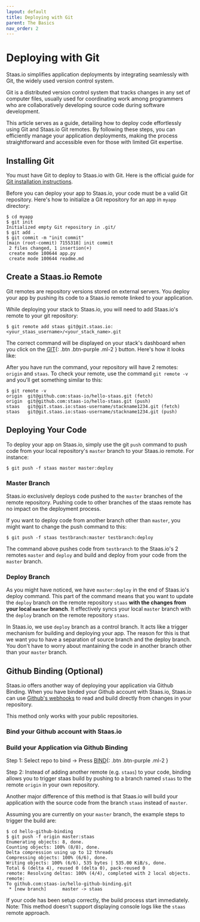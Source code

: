 ```yaml
---
layout: default
title: Deploying with Git
parent: The Basics
nav_order: 2
---
```


# Deploying with Git
<!-- - Master branch
- Control branch (build/deploy)
- Github repo binding (optional -->

Staas.io simplifies application deployments by integrating seamlessly with Git, the widely used version control system.

Git is a distributed version control system that tracks changes in any set of computer files, usually used for coordinating work among programmers who are collaboratively developing source code during software development.

This article serves as a guide, detailing how to deploy code effortlessly using Git and Staas.io Git remotes. By following these steps, you can efficiently manage your application deployments, making the process straightforward and accessible even for those with limited Git expertise.


## Installing Git

You must have Git to deploy to Staas.io with Git. Here is the official guide for [Git installation instructions](https://git-scm.com/book/en/v2/Getting-Started-Installing-Git).

Before you can deploy your app to Staas.io, your code must be a valid Git repository.
Here's how to initialize a Git repository for an app in `myapp` directory:
```shell
$ cd myapp
$ git init
Initialized empty Git repository in .git/
$ git add .
$ git commit -m "init commit"
[main (root-commit) 7155318] init commit
 2 files changed, 1 insertion(+)
 create mode 100644 app.py
 create mode 100644 readme.md
```

## Create a Staas.io Remote

Git remotes are repository versions stored on external servers. You deploy your app by pushing its code to a Staas.io remote linked to your application.

While deploying your stack to Staas.io, you will need to add Staas.io's remote to your git repository:
```shell
$ git remote add staas git@git.staas.io:<your_staas_username>/<your_stack_name>.git
```

The correct command will be displayed on your stack's dashboard when you click on the [GIT](){: .btn .btn-purple .ml-2 } button. Here's how it looks like:
<!-- <image> -->

After you have run the command, your repository will have 2 remotes: `origin` and `staas`.
To check your remote, use the command `git remote -v` and you'll get something similar to this:
```shell
$ git remote -v
origin  git@github.com:staas-io/hello-staas.git (fetch)
origin  git@github.com:staas-io/hello-staas.git (push)
staas   git@git.staas.io:staas-username/stackname1234.git (fetch)
staas   git@git.staas.io:staas-username/stackname1234.git (push)
```

## Deploying Your Code

To deploy your app on Staas.io, simply use the git `push` command to push code from your local repository's `master` branch to your Staas.io remote. For instance:
```shell
$ git push -f staas master master:deploy
```

### Master Branch

Staas.io exclusively deploys code pushed to the `master` branches of the remote repository. Pushing code to other branches of the staas remote has no impact on the deployment process.

If you want to deploy code from another branch other than `master`, you might want to change the push command to this:
```shell
$ git push -f staas testbranch:master testbranch:deploy
```
The command above pushes code from `testbranch` to the Staas.io's 2 remotes `master` and `deploy` and build and deploy from your code from the `master` branch.

### Deploy Branch

As you might have noticed, we have `master:deploy` in the end of Staas.io's deploy command.
This part of the command means that you want to update the `deploy` branch on the remote repository `staas` **with the changes from your local `master` branch**. It effectively syncs your local `master` branch with the `deploy` branch on the remote repository `staas`.

In Staas.io, we use `deploy` branch as a control branch. It acts like a trigger mechanism for building and deploying your app. The reason for this is that we want you to have a separation of source branch and the deploy branch. You don't have to worry about mantaining the code in another branch other than your `master` branch.


## Github Binding (Optional)

Staas.io offers another way of deploying your application via Github Binding. When you have binded your Github account with Staas.io, Staas.io can use [Github's webhooks](https://docs.github.com/en/webhooks) to read and build directly from changes in your repository.

This method only works with your public repositories.

### Bind your Github account with Staas.io


### Build your Application via Github Binding

Step 1: Select repo to bind -> Press [BIND](){: .btn .btn-purple .ml-2 }

Step 2:
Instead of adding another remote (e.g. `staas`) to your code, binding allows you to trigger staas build by pushing to a branch named `staas` to the remote `origin` in your own repository.

Another major difference of this method is that Staas.io will build your application with the source code from the branch `staas` instead of `master`.

Assuming you are currently on your `master` branch, the example steps to trigger the build are:
```shell
$ cd hello-github-binding
$ git push -f origin master:staas
Enumerating objects: 8, done.
Counting objects: 100% (8/8), done.
Delta compression using up to 12 threads
Compressing objects: 100% (6/6), done.
Writing objects: 100% (6/6), 535 bytes | 535.00 KiB/s, done.
Total 6 (delta 4), reused 0 (delta 0), pack-reused 0
remote: Resolving deltas: 100% (4/4), completed with 2 local objects.
remote:
To github.com:staas-io/hello-github-binding.git
 * [new branch]      master -> staas
```

If your code has been setup correctly, the build process start immediately.
Note: This method doesn't support displaying console logs like the `staas` remote approach.

